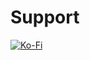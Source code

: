 # Support
[![Ko-Fi](https://img.shields.io/badge/donate_a_matcha-5AB45A?style=for-the-badge&logo=ko-fi&logoColor=white)](https://ko-fi.com/B0B2VTX0Z)
